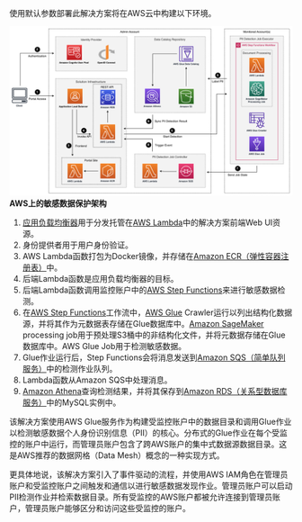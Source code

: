 使用默认参数部署此解决方案将在AWS云中构建以下环境。

![架构图](docs/../../images/arch.png)
**AWS上的敏感数据保护架构**

1. [应用负载均衡器](https://aws.amazon.com/alb/)用于分发托管在[AWS Lambda](https://aws.amazon.com/lambda/)中的解决方案前端Web UI资源。
2. 身份提供者用于用户身份验证。
3. AWS Lambda函数打包为Docker镜像，并存储在[Amazon ECR（弹性容器注册表）](https://aws.amazon.com/ecr/)中。
4. 后端Lambda函数是应用负载均衡器的目标。
5. 后端Lambda函数调用监控账户中的[AWS Step Functions](https://aws.amazon.com/step-functions/)来进行敏感数据检测。
6. 在[AWS Step Functions](https://aws.amazon.com/step-functions/)工作流中，[AWS Glue](https://aws.amazon.com/glue/) Crawler运行以列出结构化数据源，并将其作为元数据表存储在Glue数据库中。[Amazon SageMaker](https://aws.amazon.com/sagemaker/) processing job用于预处理S3桶中的非结构化文件，并将元数据存储在Glue数据库中。AWS Glue Job用于检测敏感数据。
7. Glue作业运行后，Step Functions会将消息发送到[Amazon SQS（简单队列服务）](https://aws.amazon.com/sqs/)中的检测作业队列。
8. Lambda函数从Amazon SQS中处理消息。
9. [Amazon Athena](https://aws.amazon.com/athena/)查询检测结果，并将其保存到[Amazon RDS（关系型数据库服务）](https://aws.amazon.com/rds/)中的MySQL实例中。

该解决方案使用AWS Glue服务作为构建受监控账户中的数据目录和调用Glue作业以检测敏感数据个人身份识别信息（PII）的核心。分布式的Glue作业在每个受监控的账户中运行，而管理员账户包含了跨AWS账户的集中式数据源数据目录。这是AWS推荐的数据网格（Data Mesh）概念的一种实现方式。

更具体地说，该解决方案引入了事件驱动的流程，并使用AWS IAM角色在管理员账户和受监控账户之间触发和通信以进行敏感数据发现作业。管理员账户可以启动PII检测作业并检索数据目录。所有受监控的AWS账户都被允许连接到管理员账户，管理员账户能够区分和访问这些受监控的账户。